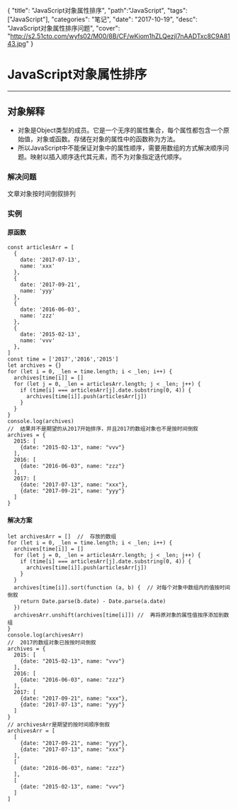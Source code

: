 {
  "title": "JavaScript对象属性排序",
  "path":"JavaScript",
  "tags": ["JavaScript"],
  "categories": "笔记",
  "date": "2017-10-19",
  "desc": "JavaScript对象属性排序问题",
  "cover": "http://s2.51cto.com/wyfs02/M00/8B/CF/wKiom1hZLQezjl7nAADTxc8C9A8143.jpg"
}

# JavaScript对象属性排序
***

## 对象解释
* 对象是Object类型的成员。它是一个无序的属性集合，每个属性都包含一个原始值，对象或函数。存储在对象的属性中的函数称为方法。
* 所以JavaScript中不能保证对象中的属性顺序，需要用数组的方式解决顺序问题。映射以插入顺序迭代其元素，而不为对象指定迭代顺序。

### 解决问题
文章对象按时间倒叙排列

### 实例
#### 原函数
    const articlesArr = [
      {
        date: '2017-07-13',
        name: 'xxx'
      },
      {
        date: '2017-09-21',
        name: 'yyy'
      },
      {
        date: '2016-06-03',
        name: 'zzz'
      },
      {
        date: '2015-02-13',
        name: 'vvv'
      },
    ]
    const time = ['2017','2016','2015']
    let archives = {}
    for (let i = 0, _len = time.length; i < _len; i++) {
      archives[time[i]] = []
      for (let j = 0, _len = articlesArr.length; j < _len; j++) {
        if (time[i] === articlesArr[j].date.substring(0, 4)) {
          archives[time[i]].push(articlesArr[j])
        }
      }
    }
    console.log(archives)
    //  结果并不是期望的从2017开始排序，并且2017的数组对象也不是按时间倒叙
    archives = {
      2015: [
        {date: "2015-02-13", name: "vvv"}
      ],
      2016: [
        {date: "2016-06-03", name: "zzz"}
      ],
      2017: [
        {date: "2017-07-13", name: "xxx"},
        {date: "2017-09-21", name: "yyy"}
      ]
    }

#### 解决方案
    let archivesArr = []  //  存放的数组
    for (let i = 0, _len = time.length; i < _len; i++) {
      archives[time[i]] = []
      for (let j = 0, _len = articlesArr.length; j < _len; j++) {
        if (time[i] === articlesArr[j].date.substring(0, 4)) {
          archives[time[i]].push(articlesArr[j])
        }
      }
      archives[time[i]].sort(function (a, b) {  // 对每个对象中数组内的值按时间倒叙
        return Date.parse(b.date) - Date.parse(a.date)
      })
      archivesArr.unshift(archives[time[i]]) //  再将原对象的属性值按序添加到数组
    }
    console.log(archivesArr)
    //  2017的数组对象已按按时间倒叙
    archives = {
      2015: [
        {date: "2015-02-13", name: "vvv"}
      ],
      2016: [
        {date: "2016-06-03", name: "zzz"}
      ],
      2017: [
        {date: "2017-09-21", name: "xxx"},
        {date: "2017-07-13", name: "yyy"}
      ]
    }
    // archivesArr是期望的按时间顺序倒叙
    archivesArr = [
      [
        {date: "2017-09-21", name: "yyy"},
        {date: "2017-07-13", name: "xxx"}
      ],
      [
        {date: "2016-06-03", name: "zzz"}
      ],
      [
        {date: "2015-02-13", name: "vvv"}
      ]
    ]
